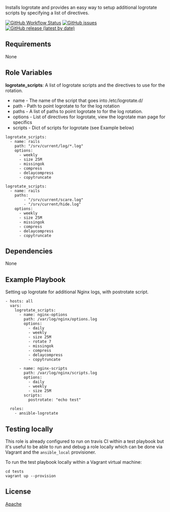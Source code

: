 

Installs logrotate and provides an easy way to setup additional logrotate scripts by
specifying a list of directives.


[![GitHub Workflow Status](https://img.shields.io/github/workflow/status/bodsch/ansible-logrotate/CI/master)][ci]
[![GitHub issues](https://img.shields.io/github/issues/bodsch/ansible-logrotate)][issues]
[![GitHub release (latest by date)](https://img.shields.io/github/v/release/bodsch/ansible-logrotate)][releases]

[ci]: https://github.com/bodsch/ansible-logrotate/actions
[issues]: https://github.com/bodsch/ansible-logrotate/issues?q=is%3Aopen+is%3Aissue
[releases]: https://github.com/bodsch/ansible-logrotate/releases


## Requirements

None

## Role Variables

**logrotate_scripts**: A list of logrotate scripts and the directives to use for the rotation.

* name - The name of the script that goes into /etc/logrotate.d/
* path - Path to point logrotate to for the log rotation
* paths - A list of paths to point logrotate to for the log rotation.
* options - List of directives for logrotate, view the logrotate man page for specifics
* scripts - Dict of scripts for logrotate (see Example below)

```
logrotate_scripts:
  - name: rails
    path: "/srv/current/log/*.log"
    options:
      - weekly
      - size 25M
      - missingok
      - compress
      - delaycompress
      - copytruncate
```

```
logrotate_scripts:
  - name: rails
    paths:
        - "/srv/current/scare.log"
        - "/srv/current/hide.log"
    options:
      - weekly
      - size 25M
      - missingok
      - compress
      - delaycompress
      - copytruncate
```

## Dependencies

None

## Example Playbook

Setting up logrotate for additional Nginx logs, with postrotate script.

```
- hosts: all
  vars:
    logrotate_scripts:
      - name: nginx-options
        path: /var/log/nginx/options.log
        options:
          - daily
          - weekly
          - size 25M
          - rotate 7
          - missingok
          - compress
          - delaycompress
          - copytruncate

      - name: nginx-scripts
        path: /var/log/nginx/scripts.log
        options:
          - daily
          - weekly
          - size 25M
        scripts:
          postrotate: "echo test"

  roles:
    - ansible-logrotate
```

## Testing locally

This role is already configured to run on travis CI within a test playbook but it's useful to be able to run and debug a role locally which can be done via Vagrant and the `ansible_local` provisioner.

To run the test playbook locally within a Vagrant virtual machine:

```
cd tests
vagrant up --provision
```

## License

[Apache](https://raw.githubusercontent.com/bodsch/ansible-logrotate/master/LICENSE)
